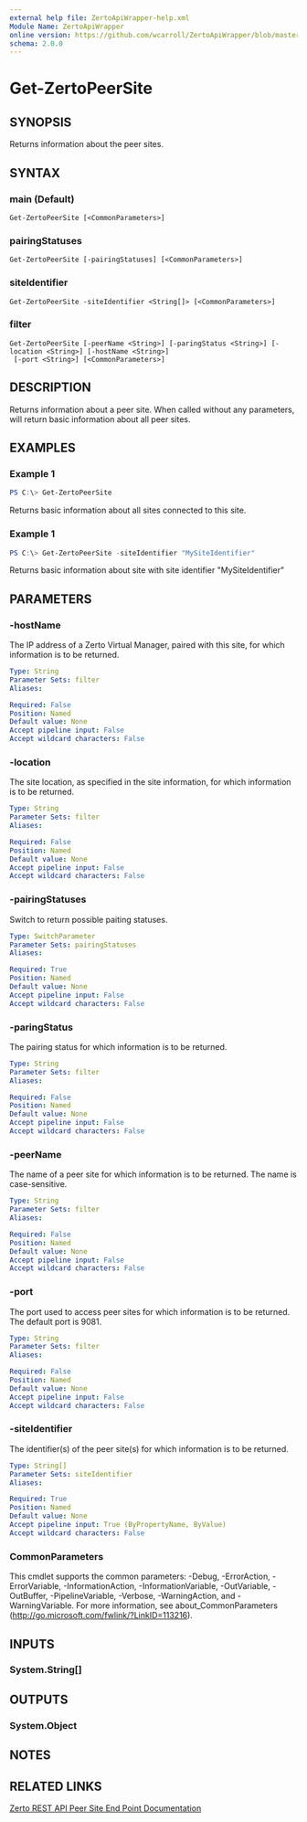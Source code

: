 ```yaml
---
external help file: ZertoApiWrapper-help.xml
Module Name: ZertoApiWrapper
online version: https://github.com/wcarroll/ZertoApiWrapper/blob/master/docs/Get-ZertoPeerSite.md
schema: 2.0.0
---
```


# Get-ZertoPeerSite

## SYNOPSIS
Returns information about the peer sites.

## SYNTAX

### main (Default)
```
Get-ZertoPeerSite [<CommonParameters>]
```

### pairingStatuses
```
Get-ZertoPeerSite [-pairingStatuses] [<CommonParameters>]
```

### siteIdentifier
```
Get-ZertoPeerSite -siteIdentifier <String[]> [<CommonParameters>]
```

### filter
```
Get-ZertoPeerSite [-peerName <String>] [-paringStatus <String>] [-location <String>] [-hostName <String>]
 [-port <String>] [<CommonParameters>]
```

## DESCRIPTION
Returns information about a peer site. When called without any parameters, will return basic information about all peer sites.

## EXAMPLES

### Example 1
```powershell
PS C:\> Get-ZertoPeerSite
```

Returns basic information about all sites connected to this site.

### Example 1
```powershell
PS C:\> Get-ZertoPeerSite -siteIdentifier "MySiteIdentifier"
```

Returns basic information about site with site identifier "MySiteIdentifier"

## PARAMETERS

### -hostName
The IP address of a Zerto Virtual Manager, paired with this site, for which information is to be returned.

```yaml
Type: String
Parameter Sets: filter
Aliases:

Required: False
Position: Named
Default value: None
Accept pipeline input: False
Accept wildcard characters: False
```

### -location
The site location, as specified in the site information, for which information is to be returned.

```yaml
Type: String
Parameter Sets: filter
Aliases:

Required: False
Position: Named
Default value: None
Accept pipeline input: False
Accept wildcard characters: False
```

### -pairingStatuses
Switch to return possible paiting statuses.

```yaml
Type: SwitchParameter
Parameter Sets: pairingStatuses
Aliases:

Required: True
Position: Named
Default value: None
Accept pipeline input: False
Accept wildcard characters: False
```

### -paringStatus
The pairing status for which information is to be returned.

```yaml
Type: String
Parameter Sets: filter
Aliases:

Required: False
Position: Named
Default value: None
Accept pipeline input: False
Accept wildcard characters: False
```

### -peerName
The name of a peer site for which information is to be returned.
The name is case-sensitive.

```yaml
Type: String
Parameter Sets: filter
Aliases:

Required: False
Position: Named
Default value: None
Accept pipeline input: False
Accept wildcard characters: False
```

### -port
The port used to access peer sites for which information is to be returned.
The default port is 9081.

```yaml
Type: String
Parameter Sets: filter
Aliases:

Required: False
Position: Named
Default value: None
Accept pipeline input: False
Accept wildcard characters: False
```

### -siteIdentifier
The identifier(s) of the peer site(s) for which information is to be returned.

```yaml
Type: String[]
Parameter Sets: siteIdentifier
Aliases:

Required: True
Position: Named
Default value: None
Accept pipeline input: True (ByPropertyName, ByValue)
Accept wildcard characters: False
```

### CommonParameters
This cmdlet supports the common parameters: -Debug, -ErrorAction, -ErrorVariable, -InformationAction, -InformationVariable, -OutVariable, -OutBuffer, -PipelineVariable, -Verbose, -WarningAction, and -WarningVariable. For more information, see about_CommonParameters (http://go.microsoft.com/fwlink/?LinkID=113216).

## INPUTS

### System.String[]
## OUTPUTS

### System.Object
## NOTES

## RELATED LINKS

[Zerto REST API Peer Site End Point Documentation](http://s3.amazonaws.com/zertodownload_docs/Latest/Zerto%20Virtual%20Replication%20Zerto%20Virtual%20Manager%20%28ZVM%29%20-%20vSphere%20Online%20Help/RestfulAPIs/StatusAPIs.5.038.html#)
